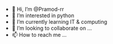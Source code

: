 - 👋 Hi, I’m @Pramod-rr
- 👀 I’m interested in python
- 🌱 I’m currently learning IT & computing
- 💞️ I’m looking to collaborate on ...
- 📫 How to reach me ...

<!---
Pramod-rr/Pramod-rr is a ✨ special ✨ repository because its `README.md` (this file) appears on your GitHub profile.
You can click the Preview link to take a look at your changes.
--->
